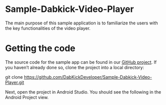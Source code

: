 # Sample-Dabkick-Video-Player
The main purpose of this sample application is to familiarize the users with the key functionalities of the video player.

# Getting the code

The source code for the sample app can be found in our [GitHub project](https://github.com/DabKickDeveloper/Sample-Dabkick-Video-Player.git). If you haven’t already done so, clone the project into a local directory:

git clone https://github.com/DabKickDeveloper/Sample-Dabkick-Video-Player.git

Next, open the project in Android Studio. You should see the following in the Android Project view.

